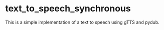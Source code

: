 # text_to_speech_synchronous
This is a simple implementation of a text to speech using gTTS and pydub.
